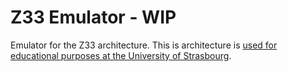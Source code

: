 
# Z33 Emulator - WIP
Emulator for the Z33 architecture. This is architecture is [used for educational purposes at the University of Strasbourg](https://gitlab.com/pdagog/ens).
